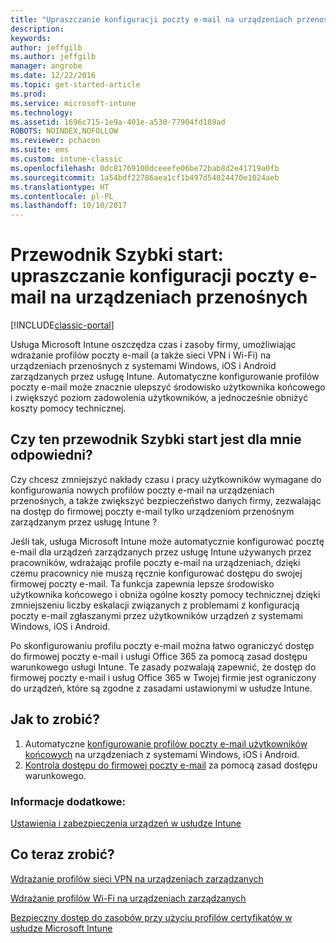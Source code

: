 ```yaml
---
title: "Upraszczanie konfiguracji poczty e-mail na urządzeniach przenośnych"
description: 
keywords: 
author: jeffgilb
ms.author: jeffgilb
manager: angrobe
ms.date: 12/22/2016
ms.topic: get-started-article
ms.prod: 
ms.service: microsoft-intune
ms.technology: 
ms.assetid: 1696c715-1e9a-401e-a530-77904fd189ad
ROBOTS: NOINDEX,NOFOLLOW
ms.reviewer: pchacon
ms.suite: ems
ms.custom: intune-classic
ms.openlocfilehash: 0dc81769100dceeefe06be72bab8d2e41719a0fb
ms.sourcegitcommit: 1a54bdf22786aea1cf1b497d54024470e1024aeb
ms.translationtype: HT
ms.contentlocale: pl-PL
ms.lasthandoff: 10/10/2017
---
```

# <a name="quick-start-guide-simplify-email-configuration-on-mobile-devices"></a>Przewodnik Szybki start: upraszczanie konfiguracji poczty e-mail na urządzeniach przenośnych

[!INCLUDE[classic-portal](../includes/classic-portal.md)]

Usługa Microsoft Intune oszczędza czas i zasoby firmy, umożliwiając wdrażanie profilów poczty e-mail (a także sieci VPN i Wi-Fi) na urządzeniach przenośnych z systemami Windows, iOS i Android zarządzanych przez usługę Intune. Automatyczne konfigurowanie profilów poczty e-mail może znacznie ulepszyć środowisko użytkownika końcowego i zwiększyć poziom zadowolenia użytkowników, a jednocześnie obniżyć koszty pomocy technicznej.

## <a name="is-this-quick-start-guide-right-for-me"></a>Czy ten przewodnik Szybki start jest dla mnie odpowiedni?
Czy chcesz zmniejszyć nakłady czasu i pracy użytkowników wymagane do konfigurowania nowych profilów poczty e-mail na urządzeniach przenośnych, a także zwiększyć bezpieczeństwo danych firmy, zezwalając na dostęp do firmowej poczty e-mail tylko urządzeniom przenośnym zarządzanym przez usługę Intune ?

Jeśli tak, usługa Microsoft Intune może automatycznie konfigurować pocztę e-mail dla urządzeń zarządzanych przez usługę Intune używanych przez pracowników, wdrażając profile poczty e-mail na urządzeniach, dzięki czemu pracownicy nie muszą ręcznie konfigurować dostępu do swojej firmowej poczty e-mail. Ta funkcja zapewnia lepsze środowisko użytkownika końcowego i obniża ogólne koszty pomocy technicznej dzięki zmniejszeniu liczby eskalacji związanych z problemami z konfiguracją poczty e-mail zgłaszanymi przez użytkowników urządzeń z systemami Windows, iOS i Android.

Po skonfigurowaniu profilu poczty e-mail można łatwo ograniczyć dostęp do firmowej poczty e-mail i usługi Office 365 za pomocą zasad dostępu warunkowego usługi Intune. Te zasady pozwalają zapewnić, że dostęp do firmowej poczty e-mail i usług Office 365 w Twojej firmie jest ograniczony do urządzeń, które są zgodne z zasadami ustawionymi w usłudze Intune.

## <a name="how-do-i-do-it"></a>Jak to zrobić?
1.  Automatyczne [konfigurowanie profilów poczty e-mail użytkowników końcowych](/intune-classic/deploy-use/configure-access-to-corporate-email-using-email-profiles-with-microsoft-intune) na urządzeniach z systemami Windows, iOS i Android.
2.  [Kontrola dostępu do firmowej poczty e-mail](/intune-classic/deploy-use/restrict-access-to-email-and-o365-services-with-microsoft-intune) za pomocą zasad dostępu warunkowego.


### <a name="additional-information"></a>Informacje dodatkowe:
[Ustawienia i zabezpieczenia urządzeń w usłudze Intune](/intune-classic/deploy-use/manage-settings-and-features-on-your-devices-with-microsoft-intune-policies)

## <a name="what-should-i-do-next"></a>Co teraz zrobić?
[Wdrażanie profilów sieci VPN na urządzeniach zarządzanych](/intune-classic/deploy-use/vpn-connections-in-microsoft-intune)

[Wdrażanie profilów Wi-Fi na urządzeniach zarządzanych](/intune-classic/deploy-use/wi-fi-connections-in-microsoft-intune)

[Bezpieczny dostęp do zasobów przy użyciu profilów certyfikatów w usłudze Microsoft Intune](/intune-classic/deploy-use/secure-resource-access-with-certificate-profiles)
